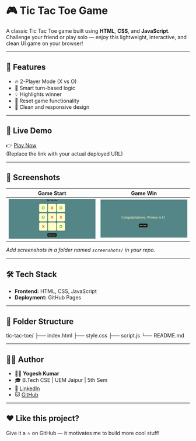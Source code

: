 # 🎮 Tic Tac Toe Game

A classic Tic Tac Toe game built using **HTML**, **CSS**, and **JavaScript**. Challenge your friend or play solo — enjoy this lightweight, interactive, and clean UI game on your browser!

---

## 🧠 Features

- 🔥 2-Player Mode (X vs O)
- 🧠 Smart turn-based logic
- 💡 Highlights winner
- 🔄 Reset game functionality
- 🎨 Clean and responsive design

---

## 🚀 Live Demo

👉 [Play Now](https://github.com/Yogesh-Kumar-33/MINI-PROJECT/tree/main/TIC-TAC-TOE)  
(Replace the link with your actual deployed URL)

---

## 📸 Screenshots

| Game Start | Game Win |
|------------|----------|
| ![Start](start.jpg) | ![Win](win.jpg) |

_Add screenshots in a folder named `screenshots/` in your repo._

---

## 🛠️ Tech Stack

- **Frontend:** HTML, CSS, JavaScript
- **Deployment:** GitHub Pages

---

## 📂 Folder Structure
tic-tac-toe/
├── index.html
├── style.css
├── script.js
└── README.md

---

## 🧑‍💻 Author

- 👨‍💻 **Yogesh Kumar**
- 🎓 B.Tech CSE | UEM Jaipur | 5th Sem
- 🔗 [LinkedIn](https://www.linkedin.com/in/yogesh-kumar-2223b42a2/?trk=public-profile-join-page)  
- 🐱 [GitHub](https://github.com/Yogesh-Kumar-33/MINI-PROJECT)

---

## ❤️ Like this project?

Give it a ⭐ on GitHub — it motivates me to build more cool stuff!


